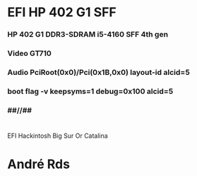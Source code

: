 # EFI HP 402 G1 SFF
### HP 402 G1 DDR3-SDRAM i5-4160 SFF 4th gen
### Video GT710
### Audio PciRoot(0x0)/Pci(0x1B,0x0) layout-id alcid=5
### boot flag -v keepsyms=1 debug=0x100 alcid=5
### ##//##
#
EFI Hackintosh Big Sur Or Catalina
#
# André Rds

